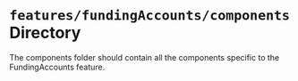 # `features/fundingAccounts/components` Directory

The components folder should contain all the components specific to the FundingAccounts feature.
